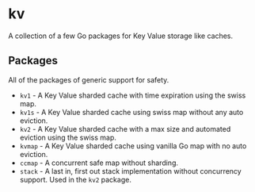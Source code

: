 # kv
A collection of a few Go packages for Key Value storage like caches.

## Packages
All of the packages of generic support for safety.

* `kv1` - A Key Value sharded cache with time expiration using the swiss map.
* `kv1s` - A Key Value sharded cache using swiss map without any auto eviction.
* `kv2` - A Key Value sharded cache with a max size and automated eviction using the swiss map.
* `kvmap` - A Key Value sharded cache using vanilla Go map with no auto eviction.
* `ccmap` - A concurrent safe map without sharding.
* `stack` - A last in, first out stack implementation without concurrency support. Used in the ``kv2`` package.